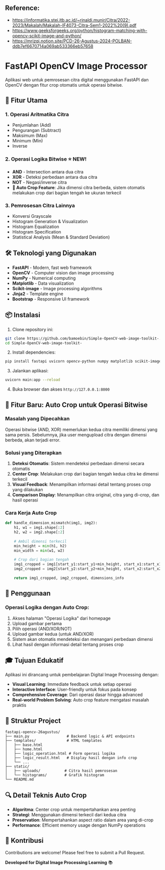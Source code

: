 ## Reference: 
- https://informatika.stei.itb.ac.id/~rinaldi.munir/Citra/2022-2023/Makalah/Makalah-IF4073-Citra-Sem1-2022%20(9).pdf
- https://www.geeksforgeeks.org/python/histogram-matching-with-opencv-scikit-image-and-python/
- https://mrizqi.notion.site/PCD-26-Agustus-2024-POLBAN-ddb7ef6670714a069ab533366eb57658

# FastAPI OpenCV Image Processor

Aplikasi web untuk pemrosesan citra digital menggunakan FastAPI dan OpenCV dengan fitur crop otomatis untuk operasi bitwise.

## 🚀 Fitur Utama

### 1. **Operasi Aritmatika Citra**
- Penjumlahan (Add)
- Pengurangan (Subtract) 
- Maksimum (Max)
- Minimum (Min)
- Inverse

### 2. **Operasi Logika Bitwise** ⭐ NEW!
- **AND** - Intersection antara dua citra
- **XOR** - Deteksi perbedaan antara dua citra
- **NOT** - Negasi/inverse citra
- **🔧 Auto Crop Feature**: Jika dimensi citra berbeda, sistem otomatis melakukan crop dari bagian tengah ke ukuran terkecil

### 3. **Pemrosesan Citra Lainnya**
- Konversi Grayscale
- Histogram Generation & Visualization
- Histogram Equalization
- Histogram Specification
- Statistical Analysis (Mean & Standard Deviation)

## 🛠️ Teknologi yang Digunakan

- **FastAPI** - Modern, fast web framework
- **OpenCV** - Computer vision dan image processing
- **NumPy** - Numerical computing
- **Matplotlib** - Data visualization
- **Scikit-image** - Image processing algorithms
- **Jinja2** - Template engine
- **Bootstrap** - Responsive UI framework

## 📦 Instalasi

1. Clone repository ini:
```bash
git clone https://github.com/bamoebin/Simple-OpenCV-web-image-toolkit-.git
cd Simple-OpenCV-web-image-toolkit-
```

2. Install dependencies:
```bash
pip install fastapi uvicorn opencv-python numpy matplotlib scikit-image python-multipart
```

3. Jalankan aplikasi:
```bash
uvicorn main:app --reload
```

4. Buka browser dan akses `http://127.0.0.1:8000`

## 🎯 Fitur Baru: Auto Crop untuk Operasi Bitwise

### Masalah yang Dipecahkan
Operasi bitwise (AND, XOR) memerlukan kedua citra memiliki dimensi yang sama persis. Sebelumnya, jika user mengupload citra dengan dimensi berbeda, akan terjadi error.

### Solusi yang Diterapkan
1. **Deteksi Otomatis**: Sistem mendeteksi perbedaan dimensi secara otomatis
2. **Center Crop**: Melakukan crop dari bagian tengah kedua citra ke dimensi terkecil
3. **Visual Feedback**: Menampilkan informasi detail tentang proses crop yang dilakukan
4. **Comparison Display**: Menampilkan citra original, citra yang di-crop, dan hasil operasi

### Cara Kerja Auto Crop
```python
def handle_dimension_mismatch(img1, img2):
    h1, w1 = img1.shape[:2]
    h2, w2 = img2.shape[:2]
    
    # Ambil dimensi terkecil
    min_height = min(h1, h2)
    min_width = min(w1, w2)
    
    # Crop dari bagian tengah
    img1_cropped = img1[start_y1:start_y1+min_height, start_x1:start_x1+min_width]
    img2_cropped = img2[start_y2:start_y2+min_height, start_x2:start_x2+min_width]
    
    return img1_cropped, img2_cropped, dimensions_info
```

## 📱 Penggunaan

### Operasi Logika dengan Auto Crop:
1. Akses halaman "Operasi Logika" dari homepage
2. Upload gambar pertama
3. Pilih operasi (AND/XOR/NOT)
4. Upload gambar kedua (untuk AND/XOR)
5. Sistem akan otomatis mendeteksi dan menangani perbedaan dimensi
6. Lihat hasil dengan informasi detail tentang proses crop

## 🎓 Tujuan Edukatif

Aplikasi ini dirancang untuk pembelajaran Digital Image Processing dengan:
- **Visual Learning**: Immediate feedback untuk setiap operasi
- **Interactive Interface**: User-friendly untuk fokus pada konsep
- **Comprehensive Coverage**: Dari operasi dasar hingga advanced
- **Real-world Problem Solving**: Auto crop feature mengatasi masalah praktis

## 📁 Struktur Project

```
fastapi-opencv-26agustus/
├── main.py                 # Backend logic & API endpoints
├── templates/              # HTML templates
│   ├── base.html
│   ├── home.html
│   ├── logic_operation.html # Form operasi logika
│   ├── logic_result.html   # Display hasil dengan info crop
│   └── ...
├── static/
│   ├── uploads/           # Citra hasil pemrosesan
│   └── histograms/        # Grafik histogram
└── README.md
```

## 🔍 Detail Teknis Auto Crop

- **Algoritma**: Center crop untuk mempertahankan area penting
- **Strategi**: Menggunakan dimensi terkecil dari kedua citra
- **Preservation**: Mempertahankan aspect ratio dalam area yang di-crop
- **Performance**: Efficient memory usage dengan NumPy operations

## 🤝 Kontribusi

Contributions are welcome! Please feel free to submit a Pull Request.

**Developed for Digital Image Processing Learning** 📚
